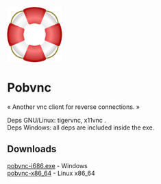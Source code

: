 <div style="align: center">
<img src="source/lifesaver.png" />
<h1 >Pobvnc</h1>
<p>« Another vnc client for reverse connections. »</p>
</div>

<p>Deps GNU/Linux: tigervnc, x11vnc .<br>
Deps Windows: all deps are included inside the exe.</p>

<h2>Downloads</h2>
<a href="https://raw.githubusercontent.com/pobfdm/pobvnc/master/win32/pobvnc-i686.exe" >pobvnc-i686.exe</a> - Windows <br>
<a href="https://raw.githubusercontent.com/pobfdm/pobvnc/master/linux64/pobvnc-x86_64" >pobvnc-x86_64</a> - Linux x86_64 <br>
